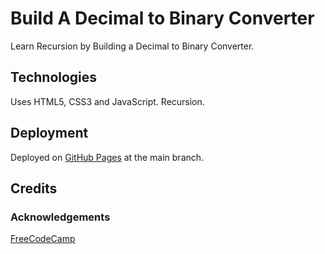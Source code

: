 # Build A Decimal to Binary Converter

Learn Recursion by Building a Decimal to Binary Converter.

## Technologies

Uses HTML5, CSS3 and JavaScript.  Recursion.

## Deployment

Deployed on [GitHub Pages](https://derektypist.github.io/build-a-decimal-to-binary-converter/) at the main branch.

## Credits

### Acknowledgements

[FreeCodeCamp](https://www.freecodecamp.org)
